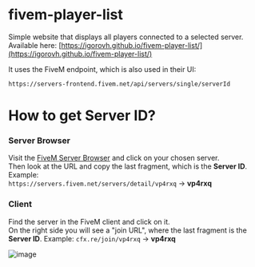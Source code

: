 # fivem-player-list

Simple website that displays all players connected to a selected server.
Available here: [https://igorovh.github.io/fivem-player-list/](https://igorovh.github.io/fivem-player-list/)

It uses the FiveM endpoint, which is also used in their UI:

```
https://servers-frontend.fivem.net/api/servers/single/serverId
```

# How to get Server ID?
### Server Browser
Visit the [FiveM Server Browser](https://servers.fivem.net/) and click on your chosen server.  
Then look at the URL and copy the last fragment, which is the **Server ID**. Example:  
`https://servers.fivem.net/servers/detail/vp4rxq` -> **vp4rxq**
### Client
Find the server in the FiveM client and click on it.  
On the right side you will see a "join URL", where the last fragment is the **Server ID**. Example:
`cfx.re/join/vp4rxq` -> **vp4rxq**  
  
![image](https://github.com/igorovh/fivem-player-list/assets/37638480/cc4427f2-9fb0-4a9a-822b-db3344845b21)
